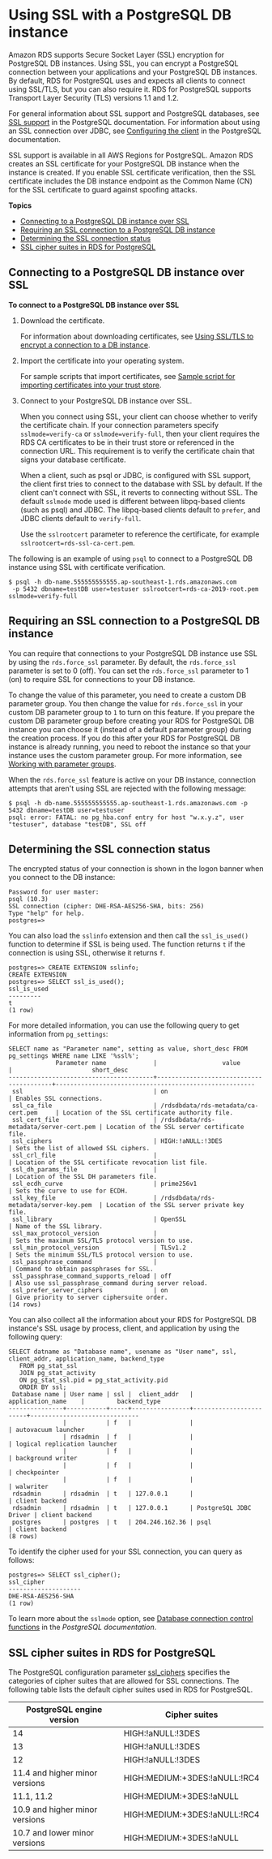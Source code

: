 # Using SSL with a PostgreSQL DB instance<a name="PostgreSQL.Concepts.General.SSL"></a>

Amazon RDS supports Secure Socket Layer \(SSL\) encryption for PostgreSQL DB instances\. Using SSL, you can encrypt a PostgreSQL connection between your applications and your PostgreSQL DB instances\. By default, RDS for PostgreSQL uses and expects all clients to connect using SSL/TLS, but you can also require it\. RDS for PostgreSQL supports Transport Layer Security \(TLS\) versions 1\.1 and 1\.2\.

For general information about SSL support and PostgreSQL databases, see [SSL support](https://www.postgresql.org/docs/11/libpq-ssl.html) in the PostgreSQL documentation\. For information about using an SSL connection over JDBC, see [Configuring the client](https://jdbc.postgresql.org/documentation/head/ssl-client.html) in the PostgreSQL documentation\.

SSL support is available in all AWS Regions for PostgreSQL\. Amazon RDS creates an SSL certificate for your PostgreSQL DB instance when the instance is created\. If you enable SSL certificate verification, then the SSL certificate includes the DB instance endpoint as the Common Name \(CN\) for the SSL certificate to guard against spoofing attacks\. 

**Topics**
+ [Connecting to a PostgreSQL DB instance over SSL](#PostgreSQL.Concepts.General.SSL.Connecting)
+ [Requiring an SSL connection to a PostgreSQL DB instance](#PostgreSQL.Concepts.General.SSL.Requiring)
+ [Determining the SSL connection status](#PostgreSQL.Concepts.General.SSL.Status)
+ [SSL cipher suites in RDS for PostgreSQL](#PostgreSQL.Concepts.General.SSL.Ciphers)

## Connecting to a PostgreSQL DB instance over SSL<a name="PostgreSQL.Concepts.General.SSL.Connecting"></a>

**To connect to a PostgreSQL DB instance over SSL**

1. Download the certificate\.

   For information about downloading certificates, see [Using SSL/TLS to encrypt a connection to a DB instance](UsingWithRDS.SSL.md)\.

1. Import the certificate into your operating system\.

   For sample scripts that import certificates, see [Sample script for importing certificates into your trust store](UsingWithRDS.SSL-certificate-rotation.md#UsingWithRDS.SSL-certificate-rotation-sample-script)\.

1. Connect to your PostgreSQL DB instance over SSL\.

   When you connect using SSL, your client can choose whether to verify the certificate chain\. If your connection parameters specify `sslmode=verify-ca` or `sslmode=verify-full`, then your client requires the RDS CA certificates to be in their trust store or referenced in the connection URL\. This requirement is to verify the certificate chain that signs your database certificate\.

   When a client, such as psql or JDBC, is configured with SSL support, the client first tries to connect to the database with SSL by default\. If the client can't connect with SSL, it reverts to connecting without SSL\. The default `sslmode` mode used is different between libpq\-based clients \(such as psql\) and JDBC\. The libpq\-based clients default to `prefer`, and JDBC clients default to `verify-full`\.

   Use the `sslrootcert` parameter to reference the certificate, for example `sslrootcert=rds-ssl-ca-cert.pem`\.

The following is an example of using `psql` to connect to a PostgreSQL DB instance using SSL with certificate verification\.

```
$ psql -h db-name.555555555555.ap-southeast-1.rds.amazonaws.com
 -p 5432 dbname=testDB user=testuser sslrootcert=rds-ca-2019-root.pem sslmode=verify-full
```

## Requiring an SSL connection to a PostgreSQL DB instance<a name="PostgreSQL.Concepts.General.SSL.Requiring"></a>

You can require that connections to your PostgreSQL DB instance use SSL by using the `rds.force_ssl` parameter\. By default, the `rds.force_ssl` parameter is set to 0 \(off\)\. You can set the `rds.force_ssl` parameter to 1 \(on\) to require SSL for connections to your DB instance\. 

To change the value of this parameter, you need to create a custom DB parameter group\. You then change the value for `rds.force_ssl` in your custom DB parameter group to `1` to turn on this feature\. If you prepare the custom DB parameter group before creating your RDS for PostgreSQL DB instance you can choose it \(instead of a default parameter group\) during the creation process\. If you do this after your RDS for PostgreSQL DB instance is already running, you need to reboot the instance so that your instance uses the custom parameter group\. For more information, see [Working with parameter groups](USER_WorkingWithParamGroups.md)\.

When the `rds.force_ssl` feature is active on your DB instance, connection attempts that aren't using SSL are rejected with the following message:

```
$ psql -h db-name.555555555555.ap-southeast-1.rds.amazonaws.com -p 5432 dbname=testDB user=testuser
psql: error: FATAL: no pg_hba.conf entry for host "w.x.y.z", user "testuser", database "testDB", SSL off
```

## Determining the SSL connection status<a name="PostgreSQL.Concepts.General.SSL.Status"></a>

The encrypted status of your connection is shown in the logon banner when you connect to the DB instance:

```
Password for user master: 
psql (10.3) 
SSL connection (cipher: DHE-RSA-AES256-SHA, bits: 256) 
Type "help" for help.
postgres=>
```

You can also load the `sslinfo` extension and then call the `ssl_is_used()` function to determine if SSL is being used\. The function returns `t` if the connection is using SSL, otherwise it returns `f`\.

```
postgres=> CREATE EXTENSION sslinfo;
CREATE EXTENSION
postgres=> SELECT ssl_is_used();
ssl_is_used
---------
t
(1 row)
```

For more detailed information, you can use the following query to get information from `pg_settings`:

```
SELECT name as "Parameter name", setting as value, short_desc FROM pg_settings WHERE name LIKE '%ssl%';
             Parameter name             |                  value                  |                      short_desc
----------------------------------------+-----------------------------------------+-------------------------------------------------------
 ssl                                    | on                                      | Enables SSL connections.
 ssl_ca_file                            | /rdsdbdata/rds-metadata/ca-cert.pem     | Location of the SSL certificate authority file.
 ssl_cert_file                          | /rdsdbdata/rds-metadata/server-cert.pem | Location of the SSL server certificate file.
 ssl_ciphers                            | HIGH:!aNULL:!3DES                       | Sets the list of allowed SSL ciphers.
 ssl_crl_file                           |                                         | Location of the SSL certificate revocation list file.
 ssl_dh_params_file                     |                                         | Location of the SSL DH parameters file.
 ssl_ecdh_curve                         | prime256v1                              | Sets the curve to use for ECDH.
 ssl_key_file                           | /rdsdbdata/rds-metadata/server-key.pem  | Location of the SSL server private key file.
 ssl_library                            | OpenSSL                                 | Name of the SSL library.
 ssl_max_protocol_version               |                                         | Sets the maximum SSL/TLS protocol version to use.
 ssl_min_protocol_version               | TLSv1.2                                 | Sets the minimum SSL/TLS protocol version to use.
 ssl_passphrase_command                 |                                         | Command to obtain passphrases for SSL.
 ssl_passphrase_command_supports_reload | off                                     | Also use ssl_passphrase_command during server reload.
 ssl_prefer_server_ciphers              | on                                      | Give priority to server ciphersuite order.
(14 rows)
```

You can also collect all the information about your RDS for PostgreSQL DB instance's SSL usage by process, client, and application by using the following query:

```
SELECT datname as "Database name", usename as "User name", ssl, client_addr, application_name, backend_type
   FROM pg_stat_ssl
   JOIN pg_stat_activity
   ON pg_stat_ssl.pid = pg_stat_activity.pid
   ORDER BY ssl;
 Database name | User name | ssl |  client_addr   |    application_name    |         backend_type
---------------+-----------+-----+----------------+------------------------+------------------------------
               |           | f   |                |                        | autovacuum launcher
               | rdsadmin  | f   |                |                        | logical replication launcher
               |           | f   |                |                        | background writer
               |           | f   |                |                        | checkpointer
               |           | f   |                |                        | walwriter
 rdsadmin      | rdsadmin  | t   | 127.0.0.1      |                        | client backend
 rdsadmin      | rdsadmin  | t   | 127.0.0.1      | PostgreSQL JDBC Driver | client backend
 postgres      | postgres  | t   | 204.246.162.36 | psql                   | client backend
(8 rows)
```

To identify the cipher used for your SSL connection, you can query as follows:

```
postgres=> SELECT ssl_cipher();
ssl_cipher
--------------------
DHE-RSA-AES256-SHA
(1 row)
```

To learn more about the `sslmode` option, see [Database connection control functions](https://www.postgresql.org/docs/11/libpq-connect.html#LIBPQ-CONNECT-SSLMODE) in the *PostgreSQL documentation*\.

## SSL cipher suites in RDS for PostgreSQL<a name="PostgreSQL.Concepts.General.SSL.Ciphers"></a>

The PostgreSQL configuration parameter [ssl\_ciphers](https://www.postgresql.org/docs/current/runtime-config-connection.html#RUNTIME-CONFIG-CONNECTION-SSL) specifies the categories of cipher suites that are allowed for SSL connections\. The following table lists the default cipher suites used in RDS for PostgreSQL\.


| PostgreSQL engine version | Cipher suites | 
| --- | --- | 
| 14 | HIGH:\!aNULL:\!3DES | 
| 13 | HIGH:\!aNULL:\!3DES | 
| 12 | HIGH:\!aNULL:\!3DES | 
| 11\.4 and higher minor versions | HIGH:MEDIUM:\+3DES:\!aNULL:\!RC4 | 
| 11\.1, 11\.2 | HIGH:MEDIUM:\+3DES:\!aNULL | 
| 10\.9 and higher minor versions | HIGH:MEDIUM:\+3DES:\!aNULL:\!RC4 | 
| 10\.7 and lower minor versions | HIGH:MEDIUM:\+3DES:\!aNULL | 